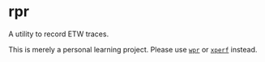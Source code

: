 # rpr
A utility to record ETW traces.

This is merely a personal learning project. Please use [`wpr`](https://docs.microsoft.com/en-us/windows-hardware/test/wpt/windows-performance-recorder) or [`xperf`](https://docs.microsoft.com/en-us/windows-hardware/test/wpt/xperf-command-line-reference) instead.
